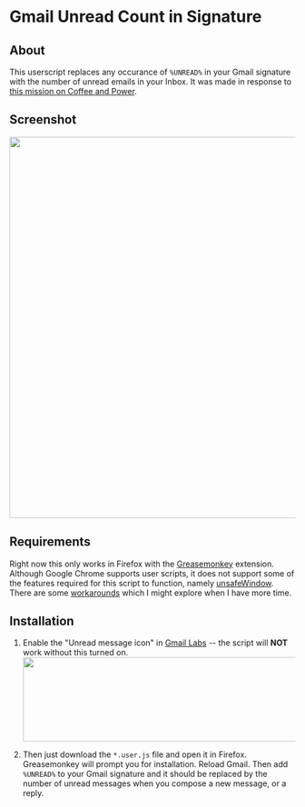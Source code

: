 # Gmail Unread Count in Signature

## About

This userscript replaces any occurance of `%UNREAD%` in your Gmail signature with the number of unread emails in your Inbox. It was made in response to [this mission on Coffee and Power](http://beta.coffeeandpower.com/#mission_id=1851).

## Screenshot

<img src="http://labs.hami.sh/gmail-inbox-signature/screen1.png" width="751" height="672" />

## Requirements

Right now this only works in Firefox with the [Greasemonkey](https://addons.mozilla.org/en-US/firefox/addon/greasemonkey/) extension. Although Google Chrome supports user scripts, it does not support some of the features required for this script to function, namely [unsafeWindow](http://wiki.greasespot.net/UnsafeWindow). There are some [workarounds](http://wiki.greasespot.net/Category:Coding_Tips:Interacting_With_The_Page) which I might explore when I have more time.

## Installation

1. Enable the "Unread message icon" in [Gmail Labs](https://mail.google.com/mail/#settings/labs) -- the script will **NOT** work without this turned on. <img src="http://labs.hami.sh/gmail-inbox-signature/screen2.png" width="729" height="149" />

2. Then just download the `*.user.js` file and open it in Firefox. Greasemonkey will prompt you for installation. Reload Gmail. Then add `%UNREAD%` to your Gmail signature and it should be replaced by the number of unread messages when you compose a new message, or a reply.